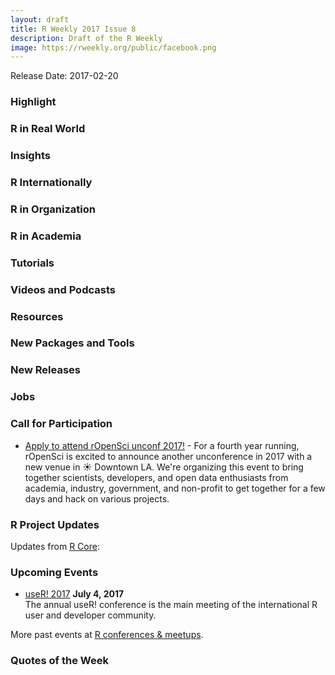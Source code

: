 ```yaml
---
layout: draft
title: R Weekly 2017 Issue 8
description: Draft of the R Weekly
image: https://rweekly.org/public/facebook.png
---
```


Release Date: 2017-02-20

### Highlight



### R in Real World




### Insights




### R Internationally



### R in Organization



### R in Academia


### Tutorials



### Videos and Podcasts






### Resources



### New Packages and Tools



### New Releases




### Jobs



### Call for Participation

+ [Apply to attend rOpenSci unconf 2017!](https://ropensci.org/blog/blog/2017/02/02/unconf2017) - For a fourth year running, rOpenSci is excited to announce another unconference in 2017 with a new venue in ☀ Downtown LA. We're organizing this event to bring together scientists, developers, and open data enthusiasts from academia, industry, government, and non-profit to get together for a few days and hack on various projects. 

### R Project Updates

Updates from [R Core](http://developer.r-project.org/blosxom.cgi/R-devel/NEWS):


### Upcoming Events

+ [useR! 2017](http://user2017.brussels/) **July 4, 2017** <br />
The annual useR! conference is the main meeting of the international R user and developer community.

More past events at [R conferences & meetups](https://conf.rweekly.org).

### Quotes of the Week
